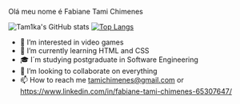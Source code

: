 Olá meu nome é Fabiane Tami Chimenes 

![Tam1ka's GitHub stats](https://github-readme-stats.vercel.app/api?username=Tam1ka&show_icons=true&theme=cobalt)
[![Top Langs](https://github-readme-stats.vercel.app/api/top-langs/?username=Tam1ka&layout=compact&theme=cobalt)](https://github.com/Tam1ka/github-readme-stats)

- 👾 I’m interested in video games
- 🌱 I’m currently learning HTML and CSS
- 🎓 I´m studying postgraduate in Software Engineering
- 💞️ I’m looking to collaborate on everything
- 📫 How to reach me tamichimenes@gmail.com or https://www.linkedin.com/in/fabiane-tami-chimenes-65307647/

